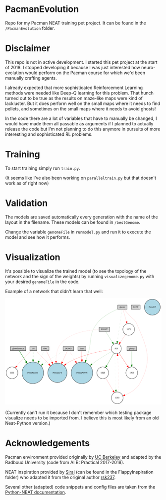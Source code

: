 # PacmanEvolution
Repo for my Pacman NEAT training pet project. It can be found in the `/PacmanEvolution` folder.

# Disclaimer
This repo is not in active development. I started this pet project at the start of 2018. I stopped developing it because I was just interested how neuro-evolution would perform on the Pacman course for which we'd been manually crafting agents.

I already expected that more sophisticated Reinforcement Learning methods were needed like Deep-Q learning for this problem. That hunch turned out to be true as the results on maze-like maps were kind of lackluster. But it does perform well on the small maps where it needs to find pellets, and sometimes on the small maps where it needs to avoid ghosts!

In the code there are a lot of variables that have to manually be changed, I would have made them all passable as arguments if I planned to actually release the code but I'm not planning to do this anymore in pursuits of more interesting and sophisticated RL problems. 

# Training
To start training simply run `train.py`.

(It seems like I've also been working on `paralleltrain.py` but that doesn't work as of right now)

# Validation
The models are saved automatically every generation with the name of the layout in the filename. These models can be found in `/bestGenome`.

Change the variable `genomeFile` in `runmodel.py` and run it to execute the model and see how it performs.

# Visualization
It's possible to visualize the trained model (to see the topology of the network and the sign of the weights) by running `visualizegenome.py` with your desired `genomeFile` in the code.

Example of a network that didn't learn that well:

![](PacmanEvolution/visualize/Digraph.gv.svg)

(Currently can't run it because I don't remember which testing package visualize needs to be imported from. I believe this is most likely from an old Neat-Python version.)

# Acknowledgements
Pacman environment provided originally by [UC Berkeley](http://ai.berkeley.edu/project_overview.html) and adapted by the Radboud University (code from AI B: Practical 2017-2018).

NEAT inspiration provided by [Siraj](https://github.com/llSourcell/neuroevolution-for-flappy-birds) (can be found in the FlappyInspiration folder) who adapted it from the original author [rsk237](https://github.com/rsk2327/NEAT_FlappyBird).

Several other (adapted) code snippets and config files are taken from the [Python-NEAT documentation](https://neat-python.readthedocs.io/en/latest/).